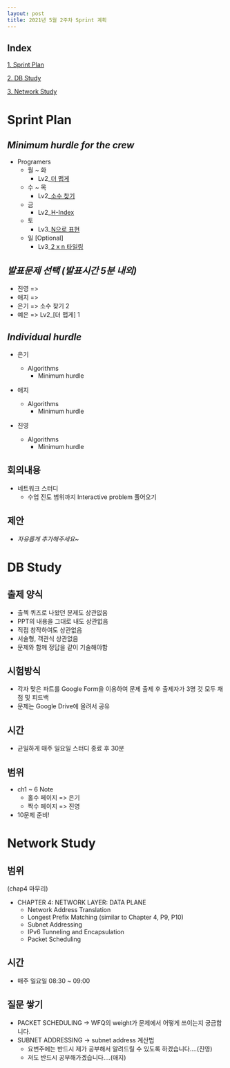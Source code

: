 ```yaml
---
layout: post
title: 2021년 5월 2주차 Sprint 계획
---
```


## Index

[1. Sprint Plan](#Sprint-Plan)

[2. DB Study](#DB-Study)

[3. Network Study](#Network-Study)

# Sprint Plan

## _Minimum hurdle for the crew_

- Programers
  - 월 ~ 화
    - Lv2\_[더 맵게](https://programmers.co.kr/learn/courses/30/lessons/42626)
  - 수 ~ 목
    - Lv2\_[소수 찾기](https://programmers.co.kr/learn/courses/30/lessons/42839)
  - 금
    - Lv2\_[H-Index](https://programmers.co.kr/learn/courses/30/lessons/42747)
  - 토
    - Lv3\_[N으로 표현](https://programmers.co.kr/learn/courses/30/lessons/42895)
  - 일 [Optional]
    - Lv3\_[2 x n 타일링](https://programmers.co.kr/learn/courses/30/lessons/12900)

## _발표문제 선택 (발표시간 5분 내외)_

- 진영 =>
- 애지 =>
- 은기 => 소수 찾기 2
- 예은 => Lv2\_[더 맵게] 1

## _Individual hurdle_

- 은기

  - Algorithms
    - Minimum hurdle

- 애지

  - Algorithms
    - Minimum hurdle

- 진영

  - Algorithms
    - Minimum hurdle

## 회의내용

- 네트워크 스터디
  - 수업 진도 범위까지 Interactive problem 풀어오기

## 제안

- _자유롭게 추가해주세요~_

# DB Study

## 출제 양식

- 출첵 퀴즈로 나왔던 문제도 상관없음
- PPT의 내용을 그대로 내도 상관없음
- 직접 창작하여도 상관없음
- 서술형, 객관식 상관없음
- 문제와 함께 정답을 같이 기술해야함

## 시험방식

- 각자 맞은 파트를 Google Form을 이용하여 문제 출제 후 출제자가 3명 것 모두 채점 및 피드백
- 문제는 Google Drive에 올려서 공유

## 시간

- 균일하게 매주 일요일 스터디 종료 후 30분

## 범위

- ch1 ~ 6 Note
  - 홀수 페이지 => 은기
  - 짝수 페이지 => 진영
- 10문제 준비!

# Network Study

## 범위

(chap4 마무리)

- CHAPTER 4: NETWORK LAYER: DATA PLANE
  - Network Address Translation
  - Longest Prefix Matching (similar to Chapter 4, P9, P10)
  - Subnet Addressing
  - IPv6 Tunneling and Encapsulation
  - Packet Scheduling

## 시간

- 매주 일요일 08:30 ~ 09:00

## 질문 쌓기

- PACKET SCHEDULING → WFQ의 weight가 문제에서 어떻게 쓰이는지 궁금합니다.
- SUBNET ADDRESSING → subnet address 계산법
  - 요번주에는 반드시 제가 공부해서 알려드릴 수 있도록 하겠습니다....(진영)
  - 저도 반드시 공부해가겠습니다....(애지)
